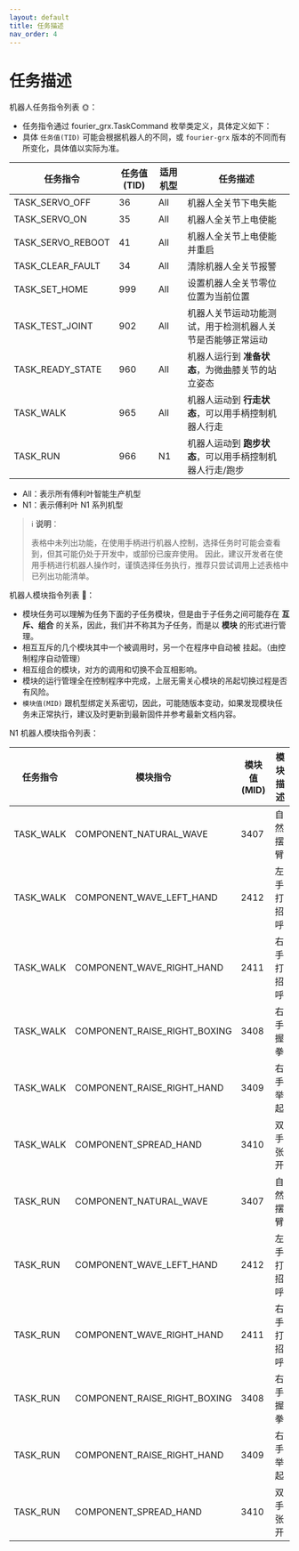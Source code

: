 ```yaml
---
layout: default
title: 任务描述
nav_order: 4
---
```


# 任务描述

机器人任务指令列表 🌞：

- 任务指令通过 fourier_grx.TaskCommand 枚举类定义，具体定义如下：
- 具体 `任务值(TID)` 可能会根据机器人的不同，或 `fourier-grx` 版本的不同而有所变化，具体值以实际为准。

| 任务指令              | 任务值(TID) | 适用机型 | 任务描述                            |
|-------------------|----------|------|---------------------------------|
| TASK_SERVO_OFF    | 36       | All  | 机器人全关节下电失能                      |
| TASK_SERVO_ON     | 35       | All  | 机器人全关节上电使能                      |
| TASK_SERVO_REBOOT | 41       | All  | 机器人全关节上电使能并重启                   |
| TASK_CLEAR_FAULT  | 34       | All  | 清除机器人全关节报警                      |
| TASK_SET_HOME     | 999      | All  | 设置机器人全关节零位位置为当前位置               |
| TASK_TEST_JOINT   | 902      | All  | 机器人关节运动功能测试，用于检测机器人关节是否能够正常运动   |
| TASK_READY_STATE  | 960      | All  | 机器人运行到 **准备状态**，为微曲膝关节的站立姿态     |
| TASK_WALK         | 965      | All  | 机器人运动到 **行走状态**，可以用手柄控制机器人行走    |
| TASK_RUN          | 966      | N1   | 机器人运动到 **跑步状态**，可以用手柄控制机器人行走/跑步 |

- All：表示所有傅利叶智能生产机型
- N1：表示傅利叶 N1 系列机型

> ℹ️ **说明**：
>
> 表格中未列出功能，在使用手柄进行机器人控制，选择任务时可能会查看到，但其可能仍处于开发中，或部份已废弃使用。
> 因此，建议开发者在使用手柄进行机器人操作时，谨慎选择任务执行，推荐只尝试调用上述表格中已列出功能清单。


机器人模块指令列表 🌙：

- 模块任务可以理解为任务下面的子任务模块，但是由于子任务之间可能存在 **互斥、组合** 的关系，因此，我们并不称其为子任务，而是以 **模块** 的形式进行管理。
- 相互互斥的几个模块其中一个被调用时，另一个在程序中自动被 挂起。（由控制程序自动管理）
- 相互组合的模块，对方的调用和切换不会互相影响。
- 模块的运行管理全在控制程序中完成，上层无需关心模块的吊起切换过程是否有风险。
- `模块值(MID)` 跟机型绑定关系密切，因此，可能随版本变动，如果发现模块任务未正常执行，建议及时更新到最新固件并参考最新文档内容。

N1 机器人模块指令列表：

| 任务指令      | 模块指令                         | 模块值(MID) | 模块描述  |
|-----------|------------------------------|----------|-------|
| TASK_WALK | COMPONENT_NATURAL_WAVE       | 3407     | 自然摆臂  |
| TASK_WALK | COMPONENT_WAVE_LEFT_HAND     | 2412     | 左手打招呼 |
| TASK_WALK | COMPONENT_WAVE_RIGHT_HAND    | 2411     | 右手打招呼 |
| TASK_WALK | COMPONENT_RAISE_RIGHT_BOXING | 3408     | 右手握拳  |
| TASK_WALK | COMPONENT_RAISE_RIGHT_HAND   | 3409     | 右手举起  |
| TASK_WALK | COMPONENT_SPREAD_HAND        | 3410     | 双手张开  |
| TASK_RUN  | COMPONENT_NATURAL_WAVE       | 3407     | 自然摆臂  |
| TASK_RUN  | COMPONENT_WAVE_LEFT_HAND     | 2412     | 左手打招呼 |
| TASK_RUN  | COMPONENT_WAVE_RIGHT_HAND    | 2411     | 右手打招呼 |
| TASK_RUN  | COMPONENT_RAISE_RIGHT_BOXING | 3408     | 右手握拳  |
| TASK_RUN  | COMPONENT_RAISE_RIGHT_HAND   | 3409     | 右手举起  |
| TASK_RUN  | COMPONENT_SPREAD_HAND        | 3410     | 双手张开  |
